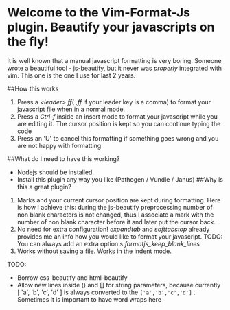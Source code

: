 # Welcome to the Vim-Format-Js plugin. Beautify your javascripts on the fly!
It is well known that a manual javascript formatting is very boring. Someone wrote a beautiful tool - js-beautify, but it never was *properly* integrated with vim. This one is the one I use for last 2 years.

##How this works
1. Press a *\<leader\> ff*( *,ff* if your leader key is a comma) to format your javascript file when in a normal mode. 
2. Press a *Ctrl-f* inside an insert mode to format your javascript while you
   are editing it. The cursor position is kept so you can continue typing the
   code
3. Press an 'U' to cancel this formatting if something goes wrong and you are
   not happy with formatting

##What do I need to have this working?
   * Nodejs should be installed. 
   * Install this plugin any way you like (Pathogen / Vundle / Janus)
##Why is this a great plugin?
1. Marks and your current cursor position are kept during formatting. Here is how
   I achieve this: during the js-beautify preprocessing number of non blank
   characters is not changed, thus I associate a mark with the number of non blank
   character before it and later put the cursor back.
2. No need for extra configuration! *expandtab* and *softtabstop* already provides
   me an info how you would like to format your javascript. TODO: You can always add an extra option *s:formatjs_keep_blank_lines*
3. Works without saving a file. Works in the indent mode. 

TODO: 
* Borrow css-beautify and html-beautify
* Allow new lines inside () and [] for string parameters, because currently 
    [
    'a',
    'b',
    'c',
    'd'
    ]
is always converted to the `['a','b','c','d']` . Sometimes it is important to
have word wraps here
